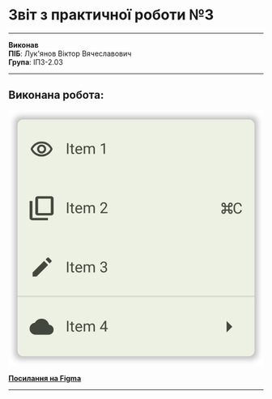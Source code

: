 # Звіт з практичної роботи №3

****

**Виконав**  
**ПІБ**: Лук'янов Віктор Вячеславович  
**Група**: ІПЗ-2.03  

****

## Виконана робота:

![](https://raw.githubusercontent.com/MarryBye/workshop_3/refs/heads/master/images/Context%20Menu.svg)

[**Посилання на Figma**](https://www.figma.com/design/5ZDprwTWoPCM24NtujlaZ4/Untitled?m=auto&t=BMFK5Qq608h6frMe-1)

****